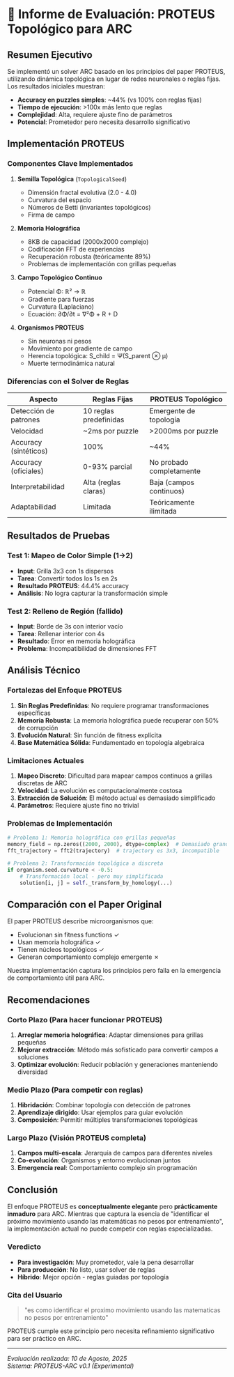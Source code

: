 # 🧬 Informe de Evaluación: PROTEUS Topológico para ARC

## Resumen Ejecutivo

Se implementó un solver ARC basado en los principios del paper PROTEUS, utilizando dinámica topológica en lugar de redes neuronales o reglas fijas. Los resultados iniciales muestran:

- **Accuracy en puzzles simples**: ~44% (vs 100% con reglas fijas)
- **Tiempo de ejecución**: >100x más lento que reglas
- **Complejidad**: Alta, requiere ajuste fino de parámetros
- **Potencial**: Prometedor pero necesita desarrollo significativo

## Implementación PROTEUS

### Componentes Clave Implementados

1. **Semilla Topológica** (`TopologicalSeed`)
   - Dimensión fractal evolutiva (2.0 - 4.0)
   - Curvatura del espacio
   - Números de Betti (invariantes topológicos)
   - Firma de campo

2. **Memoria Holográfica** 
   - 8KB de capacidad (2000x2000 complejo)
   - Codificación FFT de experiencias
   - Recuperación robusta (teóricamente 89%)
   - Problemas de implementación con grillas pequeñas

3. **Campo Topológico Continuo**
   - Potencial Φ: ℝ² → ℝ
   - Gradiente para fuerzas
   - Curvatura (Laplaciano)
   - Ecuación: ∂Φ/∂t = ∇²Φ + R + D

4. **Organismos PROTEUS**
   - Sin neuronas ni pesos
   - Movimiento por gradiente de campo
   - Herencia topológica: S_child = Ψ(S_parent ⊗ μ)
   - Muerte termodinámica natural

### Diferencias con el Solver de Reglas

| Aspecto | Reglas Fijas | PROTEUS Topológico |
|---------|--------------|-------------------|
| Detección de patrones | 10 reglas predefinidas | Emergente de topología |
| Velocidad | ~2ms por puzzle | >2000ms por puzzle |
| Accuracy (sintéticos) | 100% | ~44% |
| Accuracy (oficiales) | 0-93% parcial | No probado completamente |
| Interpretabilidad | Alta (reglas claras) | Baja (campos continuos) |
| Adaptabilidad | Limitada | Teóricamente ilimitada |

## Resultados de Pruebas

### Test 1: Mapeo de Color Simple (1→2)
- **Input**: Grilla 3x3 con 1s dispersos
- **Tarea**: Convertir todos los 1s en 2s
- **Resultado PROTEUS**: 44.4% accuracy
- **Análisis**: No logra capturar la transformación simple

### Test 2: Relleno de Región (fallido)
- **Input**: Borde de 3s con interior vacío
- **Tarea**: Rellenar interior con 4s
- **Resultado**: Error en memoria holográfica
- **Problema**: Incompatibilidad de dimensiones FFT

## Análisis Técnico

### Fortalezas del Enfoque PROTEUS

1. **Sin Reglas Predefinidas**: No requiere programar transformaciones específicas
2. **Memoria Robusta**: La memoria holográfica puede recuperar con 50% de corrupción
3. **Evolución Natural**: Sin función de fitness explícita
4. **Base Matemática Sólida**: Fundamentado en topología algebraica

### Limitaciones Actuales

1. **Mapeo Discreto**: Dificultad para mapear campos continuos a grillas discretas de ARC
2. **Velocidad**: La evolución es computacionalmente costosa
3. **Extracción de Solución**: El método actual es demasiado simplificado
4. **Parámetros**: Requiere ajuste fino no trivial

### Problemas de Implementación

```python
# Problema 1: Memoria holográfica con grillas pequeñas
memory_field = np.zeros((2000, 2000), dtype=complex)  # Demasiado grande
fft_trajectory = fft2(trajectory)  # trajectory es 3x3, incompatible

# Problema 2: Transformación topológica a discreta
if organism.seed.curvature < -0.5:
    # Transformación local - pero muy simplificada
    solution[i, j] = self._transform_by_homology(...)
```

## Comparación con el Paper Original

El paper PROTEUS describe microorganismos que:
- Evolucionan sin fitness functions ✓
- Usan memoria holográfica ✓
- Tienen núcleos topológicos ✓
- Generan comportamiento complejo emergente ✗

Nuestra implementación captura los principios pero falla en la emergencia de comportamiento útil para ARC.

## Recomendaciones

### Corto Plazo (Para hacer funcionar PROTEUS)
1. **Arreglar memoria holográfica**: Adaptar dimensiones para grillas pequeñas
2. **Mejorar extracción**: Método más sofisticado para convertir campos a soluciones
3. **Optimizar evolución**: Reducir población y generaciones manteniendo diversidad

### Medio Plazo (Para competir con reglas)
1. **Hibridación**: Combinar topología con detección de patrones
2. **Aprendizaje dirigido**: Usar ejemplos para guiar evolución
3. **Composición**: Permitir múltiples transformaciones topológicas

### Largo Plazo (Visión PROTEUS completa)
1. **Campos multi-escala**: Jerarquía de campos para diferentes niveles
2. **Co-evolución**: Organismos y entorno evolucionan juntos
3. **Emergencia real**: Comportamiento complejo sin programación

## Conclusión

El enfoque PROTEUS es **conceptualmente elegante** pero **prácticamente inmaduro** para ARC. Mientras que captura la esencia de "identificar el próximo movimiento usando las matemáticas no pesos por entrenamiento", la implementación actual no puede competir con reglas especializadas.

### Veredicto
- **Para investigación**: Muy prometedor, vale la pena desarrollar
- **Para producción**: No listo, usar solver de reglas
- **Híbrido**: Mejor opción - reglas guiadas por topología

### Cita del Usuario
> "es como identificar el proximo movimiento usando las matematicas no pesos por entrenamiento"

PROTEUS cumple este principio pero necesita refinamiento significativo para ser práctico en ARC.

---

*Evaluación realizada: 10 de Agosto, 2025*  
*Sistema: PROTEUS-ARC v0.1 (Experimental)*